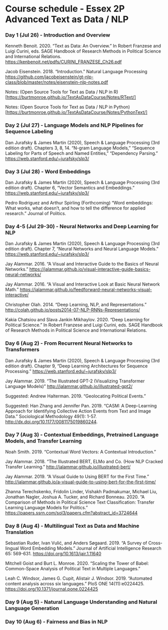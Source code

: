 # Course schedule - Essex 2P Advanced Text as Data / NLP

### Day 1 (Jul 26) - Introduction and Overview

Kenneth Benoit. 2020. “Text as Data: An Overview.” In Robert Franzese and Luigi Curini, eds. SAGE Handbook of Research Methods in Political Science and International Relations. https://kenbenoit.net/pdfs/CURINI_FRANZESE_Ch26.pdf

Jacob Eisenstein. 2018. “Introduction.” Natural Language Processing https://github.com/jacobeisenstein/gt-nlp-class/blob/master/notes/eisenstein-nlp-notes.pdf

Notes: (Open Source Tools for Text as Data / NLP in R)[https://burtmonroe.github.io/TextAsDataCourse/Notes/RText/]

Notes: (Open Source Tools for Text as Data / NLP in Python)[https://burtmonroe.github.io/TextAsDataCourse/Notes/PythonText/]


### Day 2 (Jul 27) - Language Models and NLP Pipelines for Sequence Labeling

Dan Jurafsky & James Martin (2020), Speech & Language Processing (3rd edition draft). Chapters 3, 8, 14. “N-gram Language Models,” “Sequence Labeling for Parts of Speech and Named Entities,” “Dependency Parsing.” https://web.stanford.edu/~jurafsky/slp3/


### Day 3 (Jul 28) - Word Embeddings

Dan Jurafsky & James Martin (2020), Speech & Language Processing (3rd edition draft). Chapter 6, “Vector Semantics and Embeddings.” https://web.stanford.edu/~jurafsky/slp3/

Pedro Rodriguez and Arthur Spirling (Forthcoming) “Word embeddings: What works, what doesn’t, and how to tell the difference for applied research.” Journal of Politics.



### Day 4-5 (Jul 29-30) - Neural Networks and Deep Learning for NLP

Dan Jurafsky & James Martin (2020), Speech & Language Processing (3rd edition draft). Chapter 7, “Neural Networks and Neural Language Models.” https://web.stanford.edu/~jurafsky/slp3/

Jay Alammar. 2016. “A Visual and Interactive Guide to the Basics of Neural Networks.” https://jalammar.github.io/visual-interactive-guide-basics-neural-networks/

Jay Alammar. 2016. “A Visual and Interactive Look at Basic Neural Network Math.” https://jalammar.github.io/feedforward-neural-networks-visual-interactive/

Christopher Olah. 2014. “Deep Learning, NLP, and Representations.” http://colah.github.io/posts2014-07-NLP-RNNs-Representations/

Kakia Chatsiou and Slava Jankin Mikhaylov. 2020. “Deep Learning for Political Science.” In Robert Franzese and Luigi Curini, eds. SAGE Handbook of Research Methods in Political Science and International Relations. 


### Day 6 (Aug 2) - From Recurrent Neural Networks to Transformers

Dan Jurafsky & James Martin (2020), Speech & Language Processing (3rd edition draft). Chapter 9, “Deep Learning Architectures for Sequence Processing.” https://web.stanford.edu/~jurafsky/slp3/

Jay Alammar. 2019. “The Illustrated GPT-2 (Visualizing Transformer Language Models)” http://jalammar.github.io/illustrated-gpt2/

Suggested: Andrew Halterman. 2019. “Geolocating Political Events.”

Suggested: Han Zhang and Jennifer Pan. 2019. “CASM: A Deep-Learning Approach for Identifying Collective Action Events from Text and Image Data.” Sociological Methodology 49(1): 1-57. http://dx.doi.org/10.1177/0081175019860244.



### Day 7 (Aug 3) - Contextual Embeddings, Pretrained Language Models, and Transfer Learning

Noah Smith. 2019. “Contextual Word Vectors: A Contextual Introduction.”

Jay Alammar. 2018. “The Illustrated BERT, ELMo and Co. (How NLP Cracked Transfer Learning.” http://jalammar.github.io/illustrated-bert/

Jay Alammar. 2019. “A Visual Guide to Using BERT for the First Time.” http://jalammar.github.io/a-visual-guide-to-using-bert-for-the-first-time/

Zhanna Terechskenko, Fridolin Linder, Vishakh Padmakumar, Michael Liu, Jonathan Nagler, Joshua A. Tucker, and Richard Bonneau. 2020. “A Comparison of Methods in Political Science Text Classification: Transfer Learning Language Models for Politics.” https://papers.ssrn.com/sol3/papers.cfm?abstract_id=3724644



### Day 8 (Aug 4) - Multilingual Text as Data and Machine Translation

Sebastian Ruder, Ivan Vulić, and Anders Søgaard. 2019. “A Survey of Cross-lingual Word Embedding Models.” Journal of Artificial Intelligence Research 65: 569-631. https://doi.org/10.1613/jair.1.11640

Mitchell Goist and Burt L. Monroe. 2020. “Scaling the Tower of Babel: Common-Space Analysis of Political Text in Multiple Languages.”

Leah C. Windsor, James G. Cupit, Alistair J. Windsor. 2019. “Automated content analysis across six languages.” PloS ONE 14(11):e0224425. https://doi.org/10.1371/journal.pone.0224425


### Day 9 (Aug 5) - Natural Language Understanding and Natural Language Generation


### Day 10 (Aug 6) - Fairness and Bias in NLP
